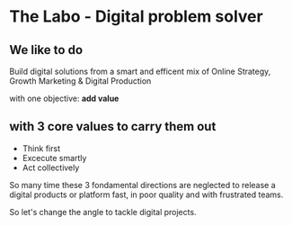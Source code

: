 # The Labo - Digital problem solver

## We like to do

Build digital solutions from a smart and efficent mix of Online Strategy, Growth Marketing & Digital Production 

with one objective: **add value**

## with 3 core values to carry them out

- Think first
- Excecute smartly
- Act collectively

So many time these 3 fondamental directions are neglected to release a digital products or platform fast, in poor quality and with frustrated teams. 

So let's change the angle to tackle digital projects. 
